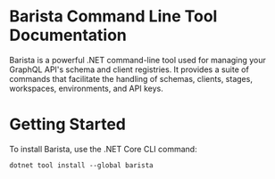 # Barista Command Line Tool Documentation

Barista is a powerful .NET command-line tool used for managing your GraphQL API's schema and client registries. It provides a suite of commands that facilitate the handling of schemas, clients, stages, workspaces, environments, and API keys.

# Getting Started

To install Barista, use the .NET Core CLI command:

```shell
dotnet tool install --global barista
```
